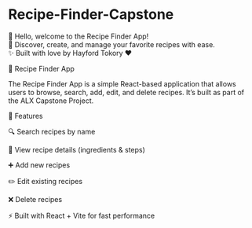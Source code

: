 # Recipe-Finder-Capstone

👋 Hello, welcome to the Recipe Finder App!  
🍲 Discover, create, and manage your favorite recipes with ease.  
✨ Built with love by Hayford Tokory ❤️  



🍲 Recipe Finder App

The Recipe Finder App is a simple React-based application that allows users to browse, search, add, edit, and delete recipes. It’s built as part of the ALX Capstone Project.

🚀 Features

🔍 Search recipes by name

📖 View recipe details (ingredients & steps)

➕ Add new recipes

✏️ Edit existing recipes

❌ Delete recipes

⚡ Built with React + Vite for fast performance
